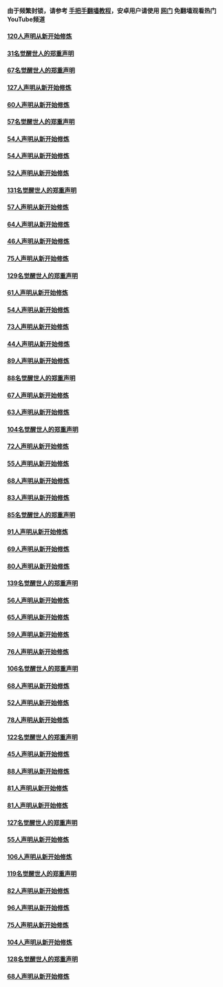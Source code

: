 #### 由于频繁封锁，请参考 [手把手翻墙教程](https://github.com/gfw-breaker/guides/wiki/)，安卓用户请使用 [网门](https://github.com/gfw-breaker/nogfw/blob/master/dl.md?t=02121700) 免翻墙观看热门YouTube频道 

#### [120人声明从新开始修炼](../pages/91/420141.md?t=02121700) 

#### [31名觉醒世人的郑重声明](../pages/91/420197.md?t=02121700) 

#### [67名觉醒世人的郑重声明](../pages/91/420140.md?t=02121700) 

#### [127人声明从新开始修炼](../pages/91/420082.md?t=02121700) 

#### [60人声明从新开始修炼](../pages/91/420081.md?t=02121700) 

#### [57名觉醒世人的郑重声明](../pages/91/420080.md?t=02121700) 

#### [54人声明从新开始修炼](../pages/91/419533.md?t=02121700) 

#### [54人声明从新开始修炼](../pages/91/419532.md?t=02121700) 

#### [52人声明从新开始修炼](../pages/91/419531.md?t=02121700) 

#### [131名觉醒世人的郑重声明](../pages/91/419530.md?t=02121700) 

#### [57人声明从新开始修炼](../pages/91/419430.md?t=02121700) 

#### [64人声明从新开始修炼](../pages/91/419429.md?t=02121700) 

#### [46人声明从新开始修炼](../pages/91/419428.md?t=02121700) 

#### [75人声明从新开始修炼](../pages/91/419427.md?t=02121700) 

#### [129名觉醒世人的郑重声明](../pages/91/419426.md?t=02121700) 

#### [61人声明从新开始修炼](../pages/91/419198.md?t=02121700) 

#### [54人声明从新开始修炼](../pages/91/419197.md?t=02121700) 

#### [73人声明从新开始修炼](../pages/91/419196.md?t=02121700) 

#### [44人声明从新开始修炼](../pages/91/419075.md?t=02121700) 

#### [89人声明从新开始修炼](../pages/91/419074.md?t=02121700) 

#### [88名觉醒世人的郑重声明](../pages/91/419195.md?t=02121700) 

#### [67人声明从新开始修炼](../pages/91/419073.md?t=02121700) 

#### [63人声明从新开始修炼](../pages/91/419072.md?t=02121700) 

#### [104名觉醒世人的郑重声明](../pages/91/419071.md?t=02121700) 

#### [72人声明从新开始修炼](../pages/91/418902.md?t=02121700) 

#### [55人声明从新开始修炼](../pages/91/418901.md?t=02121700) 

#### [68人声明从新开始修炼](../pages/91/418900.md?t=02121700) 

#### [83人声明从新开始修炼](../pages/91/418757.md?t=02121700) 

#### [85名觉醒世人的郑重声明](../pages/91/418899.md?t=02121700) 

#### [91人声明从新开始修炼](../pages/91/418756.md?t=02121700) 

#### [69人声明从新开始修炼](../pages/91/418755.md?t=02121700) 

#### [80人声明从新开始修炼](../pages/91/418754.md?t=02121700) 

#### [139名觉醒世人的郑重声明](../pages/91/418753.md?t=02121700) 

#### [56人声明从新开始修炼](../pages/91/418594.md?t=02121700) 

#### [65人声明从新开始修炼](../pages/91/418593.md?t=02121700) 

#### [59人声明从新开始修炼](../pages/91/418592.md?t=02121700) 

#### [76人声明从新开始修炼](../pages/91/418431.md?t=02121700) 

#### [106名觉醒世人的郑重声明](../pages/91/418591.md?t=02121700) 

#### [68人声明从新开始修炼](../pages/91/418430.md?t=02121700) 

#### [52人声明从新开始修炼](../pages/91/418429.md?t=02121700) 

#### [78人声明从新开始修炼](../pages/91/418428.md?t=02121700) 

#### [122名觉醒世人的郑重声明](../pages/91/418427.md?t=02121700) 

#### [45人声明从新开始修炼](../pages/91/418248.md?t=02121700) 

#### [88人声明从新开始修炼](../pages/91/418247.md?t=02121700) 

#### [81人声明从新开始修炼](../pages/91/418246.md?t=02121700) 

#### [81人声明从新开始修炼](../pages/91/418139.md?t=02121700) 

#### [127名觉醒世人的郑重声明](../pages/91/418245.md?t=02121700) 

#### [55人声明从新开始修炼](../pages/91/418138.md?t=02121700) 

#### [106人声明从新开始修炼](../pages/91/418137.md?t=02121700) 

#### [119名觉醒世人的郑重声明](../pages/91/418135.md?t=02121700) 

#### [82人声明从新开始修炼](../pages/91/418136.md?t=02121700) 

#### [96人声明从新开始修炼](../pages/91/417831.md?t=02121700) 

#### [75人声明从新开始修炼](../pages/91/417830.md?t=02121700) 

#### [104人声明从新开始修炼](../pages/91/417829.md?t=02121700) 

#### [128名觉醒世人的郑重声明](../pages/91/417828.md?t=02121700) 

#### [68人声明从新开始修炼](../pages/91/417173.md?t=02121700) 

